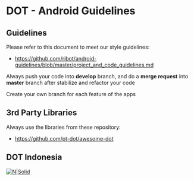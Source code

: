 # DOT - Android Guidelines

## Guidelines
Please refer to this document to meet our style guidelines:
- https://github.com/ribot/android-guidelines/blob/master/project_and_code_guidelines.md

Always push your code into **develop** branch, and do a **merge request** into **master** branch after stabilize and refactor your code

Create your own branch for each feature of the apps

## 3rd Party Libraries
Always use the libraries from these repository:
- https://github.com/pt-dot/awesome-dot

## DOT Indonesia
[![N|Solid](http://dot.co.id/wp-content/uploads/2016/05/dot-logo-3-300x158.png)](http://dot.co.id/)
